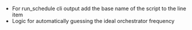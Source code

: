 * For run_schedule cli output add the base name of the script to the line item
* Logic for automatically guessing the ideal orchestrator frequency

